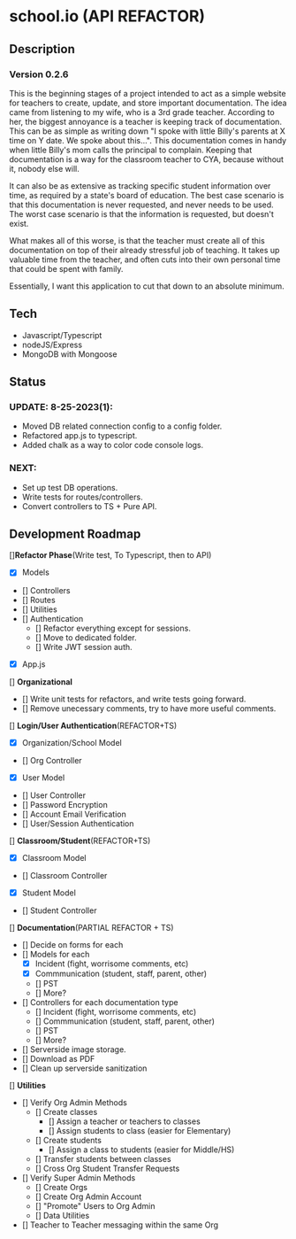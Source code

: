 # school.io (API REFACTOR)

## Description
### Version 0.2.6
This is the beginning stages of a project intended to act as a simple website for teachers to create, update, and store important documentation.
The idea came from listening to my wife, who is a 3rd grade teacher.  According to her, the biggest annoyance is a teacher is keeping track of
documentation.  This can be as simple as writing down "I spoke with little Billy's parents at X time on Y date.  We spoke about this...".  This
documentation comes in handy when little Billy's mom calls the principal to complain.  Keeping that documentation is a way for the classroom teacher
to CYA, because without it, nobody else will.

It can also be as extensive as tracking specific student information over time, as required by a state's board of education.  The best case scenario
is that this documentation is never requested, and never needs to be used.  The worst case scenario is that the information is requested, but doesn't exist.

What makes all of this worse, is that the teacher must create all of this documentation on top of their already stressful job of teaching.
It takes up valuable time from the teacher, and often cuts into their own personal time that could be spent with family.

Essentially, I want this application to cut that down to an absolute minimum.

## Tech
- Javascript/Typescript
- nodeJS/Express
- MongoDB with Mongoose


## Status

### **UPDATE: 8-25-2023(1):**
- Moved DB related connection config to a config folder.
- Refactored app.js to typescript.
- Added chalk as a way to color code console logs.

### **NEXT:**
- Set up test DB operations.
- Write tests for routes/controllers.
- Convert controllers to TS + Pure API. 

## Development Roadmap

[]**Refactor Phase**(Write test, To Typescript, then to API)
- [x] Models
- [] Controllers
- [] Routes
- [] Utilities
- [] Authentication
    - [] Refactor everything except for sessions.
    - [] Move to dedicated folder.
    - [] Write JWT session auth.
- [X] App.js


[] **Organizational**
- [] Write unit tests for refactors, and write tests going forward.
- [] Remove unecessary comments, try to have more useful comments.

[] **Login/User Authentication**(REFACTOR+TS)
- [x] Organization/School Model
- [] Org Controller
- [x] User Model
- [] User Controller
- [] Password Encryption
- [] Account Email Verification
- [] User/Session Authentication

[] **Classroom/Student**(REFACTOR+TS)
- [x] Classroom Model
- [] Classroom Controller
- [x] Student Model
- [] Student Controller

[] **Documentation**(PARTIAL REFACTOR + TS)
- [] Decide on forms for each
- [] Models for each
    - [x] Incident (fight, worrisome comments, etc)
    - [x] Commmunication (student, staff, parent, other)
    - [] PST
    - [] More?
- [] Controllers for each documentation type
    - [] Incident (fight, worrisome comments, etc)
    - [] Commmunication (student, staff, parent, other)
    - [] PST
    - [] More?
- [] Serverside image storage.
- [] Download as PDF
- [] Clean up serverside sanitization

[] **Utilities**
- [] Verify Org Admin Methods
    - [] Create classes
        - [] Assign a teacher or teachers to classes
        - [] Assign students to class (easier for Elementary)
    - [] Create students
        - [] Assign a class to students (easier for Middle/HS)
    - [] Transfer students between classes
    - [] Cross Org Student Transfer Requests
- [] Verify Super Admin Methods
    - [] Create Orgs
    - [] Create Org Admin Account
    - [] "Promote" Users to Org Admin
    - [] Data Utilities
- [] Teacher to Teacher messaging within the same Org
